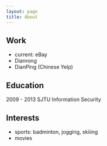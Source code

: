 ```yaml
---
layout: page
title: About
---
```

## Work
* current: eBay
* Dianrong
* DianPing (Chinese Yelp)

## Education
2009 - 2013 SJTU Information Security

## Interests
* sports: badminton, jogging, skiiing
* movies